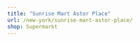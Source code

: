```yaml
---
title: "Sunrise Mart Astor Place"
url: /new-york/sunrise-mart-astor-place/
shop: Supermarkt
---
```


